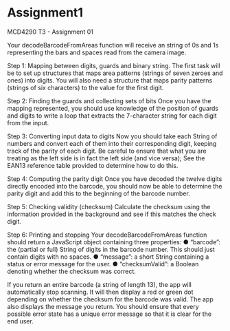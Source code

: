 # Assignment1
MCD4290 T3 - Assignment 01

Your decodeBarcodeFromAreas function will receive an string of 0s and 1s representing the bars and spaces read from the camera image.

Step 1: Mapping between digits, guards and binary string.
The first task will be to set up structures that maps area patterns (strings of seven zeroes and ones) into digits. You will also need a structure that maps parity patterns (strings of six characters) to the value for the first digit.

Step 2: Finding the guards and collecting sets of bits
Once you have the mapping represented, you should use knowledge of the position of guards and digits to write a loop that extracts the 7-character string for each digit from the input.

Step 3: Converting input data to digits
Now you should take each String of numbers and convert each of them into their corresponding digit, keeping track of the parity of each digit. Be careful to ensure that what you are treating as the left side is in fact the left side (and vice versa); See the EAN13 reference table provided to determine how to do this.

Step 4: Computing the parity digit
Once you have decoded the twelve digits directly encoded into the barcode, you should now be able to determine the parity digit and add this to the beginning of the barcode number.

Step 5: Checking validity (checksum)
Calculate the checksum using the information provided in the background and see if this matches the check digit.

Step 6: Printing and stopping
Your decodeBarcodeFromAreas function should return a JavaScript object containing three properties:
  ● “barcode”:        the (partial or full) String of digits in the barcode number. This should just contain digits with no spaces.
  ● “message”:        a short String containing a status or error message for the user.
  ● “checksumValid”:  a Boolean denoting whether the checksum was correct.

If you return an entire barcode (a string of length 13), the app will automatically stop scanning. It will then display a red or green dot   depending on whether the checksum for the barcode was valid. The app also displays the message you return.
You should ensure that every possible error state has a unique error message so that it is clear for the end user.
